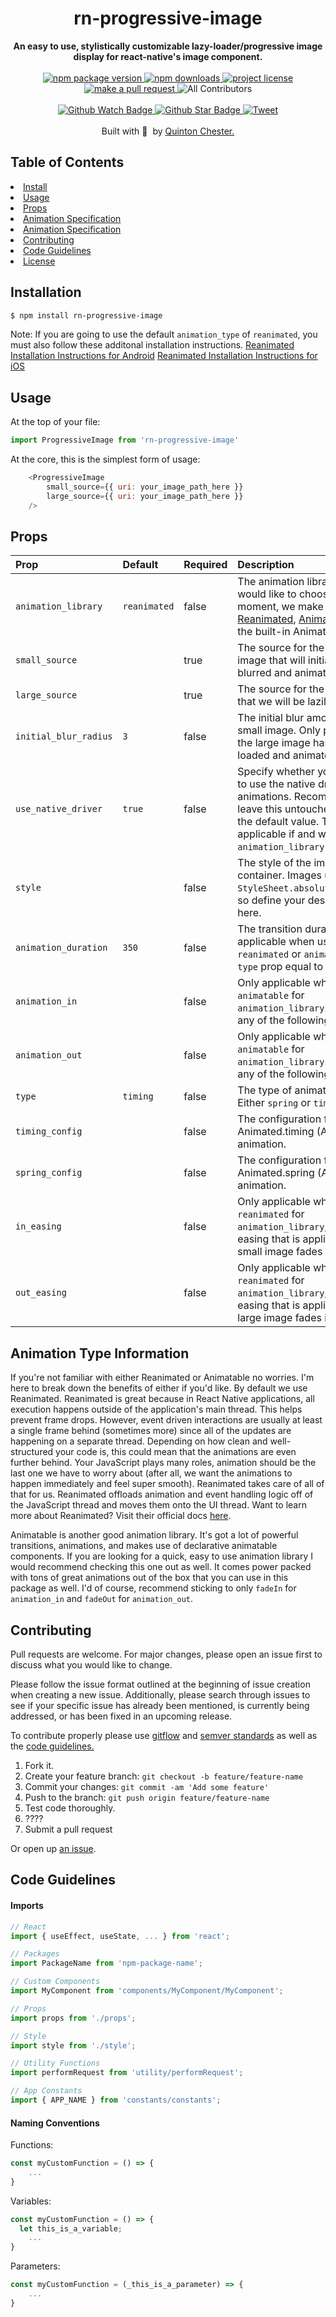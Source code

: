<h1 align="center">rn-progressive-image</h1>

<div align="center">
    <strong>An easy to use, stylistically customizable lazy-loader/progressive image display for react-native's image component.</strong>
</div>

<br>

<div align="center">

  <a href="https://npmjs.org/package/rn-progressive-image">
    <img src="https://img.shields.io/npm/v/rn-progressive-image.svg?style=flat-square" alt="npm package version" />
  </a>

  <a href="https://npmjs.org/package/rn-progressive-image">
    <img src="https://img.shields.io/npm/dm/rn-progressive-image.svg?style=flat-square" alt="npm downloads" />
  </a>

  <a href="https://github.com/QuintonC/rn-progressive-image/blob/master/LICENSE.md">
    <img src="https://img.shields.io/npm/l/rn-progressive-image.svg?style=flat-square" alt="project license" />
  </a>

  <a href="http://makeapullrequest.com">
    <img src="https://img.shields.io/badge/PRs-welcome-brightgreen.svg?style=flat-square" alt="make a pull request" />
  </a>

  <img src="https://img.shields.io/badge/all_contributors-0-orange.svg?style=flat-square" alt="All Contributors" />
</div>

<br>

<div align="center">

  <a href="https://github.com/QuintonC/rn-progressive-image/watchers">
    <img src="https://img.shields.io/github/watchers/QuintonC/rn-progressive-image.svg?style=social" alt="Github Watch Badge" />
  </a>

  <a href="https://github.com/QuintonC/rn-progressive-image/stargazers">
    <img src="https://img.shields.io/github/stars/QuintonC/rn-progressive-image.svg?style=social" alt="Github Star Badge" />
  </a>

  <a href="https://twitter.com/intent/tweet?text=Check%20out%20rn-progressive-image!%20https://github.com/QuintonC/rn-progressive-image%20%F0%9F%91%8D">
    <img src="https://img.shields.io/twitter/url/https/github.com/QuintonC/rn-progressive-image.svg?style=social" alt="Tweet" />
  </a>

</div>

<br>

<div align="center">
  Built with <span role="emoji">🖤&nbsp;</span> by <a href="https://github.com/QuintonC">Quinton Chester.</a>
</div>

<h2>Table of Contents</h2>
  <li><a href="#install">Install</a></li>
  <li><a href="#usage">Usage</a></li>
  <li><a href="#props">Props</a></li>
  <li><a href="#using-reanimatable">Animation Specification</a></li>
  <li><a href="#animation-type-information">Animation Specification</a></li>
  <li><a href="#contributing">Contributing</a></li>
  <li><a href="#code-guidelines">Code Guidelines</a></li>
  <li><a href="#license">License</a></li>


## Installation

```bash
$ npm install rn-progressive-image
```

Note: If you are going to use the default `animation_type` of `reanimated`, you must also follow these additonal installation instructions.
[Reanimated Installation Instructions for Android](https://docs.swmansion.com/react-native-reanimated/docs/fundamentals/installation/#android)
[Reanimated Installation Instructions for iOS](https://docs.swmansion.com/react-native-reanimated/docs/fundamentals/installation/#ios)

## Usage
At the top of your file:
```javascript
import ProgressiveImage from 'rn-progressive-image'
```

At the core, this is the simplest form of usage:
```javascript
    <ProgressiveImage 
        small_source={{ uri: your_image_path_here }}
        large_source={{ uri: your_image_path_here }}
    />
```

## Props
| Prop                  | Default      | Required | Description                                                                         |
| :-------------------- | :----------- | :------- | :---------------------------------------------------------------------------------- |
| `animation_library`      | `reanimated` | false    | The animation library that you would like to choose. At the moment, we make use of [Reanimated](https://docs.swmansion.com/react-native-reanimated/), [Animatable](https://github.com/oblador/react-native-animatable), and the built-in Animated API |
| `small_source`        |              | true     | The source for the smallest image that will initially be blurred and animated out   |
| `large_source`        |              | true     | The source for the larger image that we will be lazily loading                      |
| `initial_blur_radius` | `3`          | false    | The initial blur amount for the small image. Only present until the large image has been loaded and animates in. |
| `use_native_driver`   | `true`       | false    | Specify whether you would like to use the native driver for animations. Recommended to leave this untouched as `true` is the default value. This is only applicable if and when `animation_library` is `animated` |
| `style`               |              | false    | The style of the image container. Images use `StyleSheet.absoluteFillObject`, so define your desired style here. |
| `animation_duration`  | `350`        | false    | The transition duration. Only applicable when using `reanimated` or `animated` with `type` prop equal to `timing`. |
| `animation_in`        |              | false    | Only applicable when using `animatable` for `animation_library`. Make use of any of the following [animations](https://github.com/oblador/react-native-animatable#animations-2).  |
| `animation_out`       |              | false    | Only applicable when using `animatable` for `animation_library`. Make use of any of the following [animations](https://github.com/oblador/react-native-animatable#animations-2).  |
| `type`                | `timing`     | false    | The type of animation to use. Either `spring` or `timing`.                          |
| `timing_config`       |              | false    | The configuration for the Animated.timing (Animated API) animation.                 |
| `spring_config`       |              | false    | The configuration for the Animated.spring (Animated API) animation.                 |
| `in_easing`           |              | false    | Only applicable when using `reanimated` for `animation_library`, this is the easing that is applied as the small image fades out. |
| `out_easing`          |              | false    | Only applicable when using `reanimated` for `animation_library`, this is the easing that is applied as the large image fades in.  |

## Animation Type Information
If you're not familiar with either Reanimated or Animatable no worries. I'm here to break down the benefits of either if you'd like. By default we use Reanimated. Reanimated is great because in React Native applications, all execution happens outside of the application's main thread. This helps prevent frame drops. However, event driven interactions are usually at least a single frame behind (sometimes more) since all of the updates are happening on a separate thread. Depending on how clean and well-structured your code is, this could mean that the animations are even further behind. Your JavaScript plays many roles, animation should be the last one we have to worry about (after all, we want the animations to happen immediately and feel super smooth). Reanimated takes care of all of that for us. Reanimated offloads animation and event handling logic off of the JavaScript thread and moves them onto the UI thread. Want to learn more about Reanimated? Visit their official docs [here](https://docs.swmansion.com/react-native-reanimated/docs/).

Animatable is another good animation library. It's got a lot of powerful transitions, animations, and makes use of declarative animatable components. If you are looking for a quick, easy to use animation library I would recommend checking this one out as well. It comes power packed with tons of great animations out of the box that you can use in this package as well. I'd of course, recommend sticking to only `fadeIn` for  `animation_in` and `fadeOut` for `animation_out`.

## Contributing
Pull requests are welcome. For major changes, please open an issue first to discuss what you would like to change.

Please follow the issue format outlined at the beginning of issue creation when creating a new issue. Additionally, please search through issues to see if your specific issue has already been mentioned, is currently being addressed, or has been fixed in an upcoming release.

To contribute properly please use [gitflow](https://medium.com/android-news/gitflow-with-github-c675aa4f606a) and [semver standards](https://semver.org/) as well as the <a href="code-guidelines">code guidelines.</a>
1. Fork it.
2. Create your feature branch: `git checkout -b feature/feature-name`
3. Commit your changes: `git commit -am 'Add some feature'`
4. Push to the branch: `git push origin feature/feature-name`
5. Test code thoroughly.
6. ????
7. Submit a pull request

Or open up [an issue](https://github.com/QuintonC/rn-progressive-image/issues).
## Code Guidelines

#### Imports
```javascript
// React
import { useEffect, useState, ... } from 'react';

// Packages
import PackageName from 'npm-package-name';

// Custom Components
import MyComponent from 'components/MyComponent/MyComponent'; 

// Props
import props from './props';

// Style 
import style from './style';

// Utility Functions
import performRequest from 'utility/performRequest';

// App Constants
import { APP_NAME } from 'constants/constants';
```

#### Naming Conventions
Functions:
```javascript
const myCustomFunction = () => {
	...
}
```

Variables:
```javascript
const myCustomFunction = () => {
  let this_is_a_variable;
	...
}
```

Parameters:
```javascript
const myCustomFunction = (_this_is_a_parameter) => {
	...
}
```